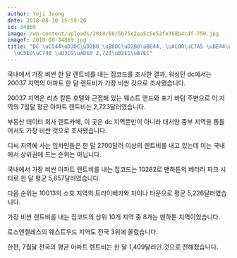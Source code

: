 ```yaml
---
author: Yeji Jeong
date: 2018-08-30 15:59:20
id: 34869
image: /wp-content/uploads/2018/08/5b75e2aa5c5e52fe368b4cdf-750.jpg
imagef: 2018-08-34869.jpg
title: "DC \uC544\uD30C\uD2B8 \uB80C\uD2B8\uBE44, \uAC00\uC7A5 \uBE44\uC2FC \uC9C0\
  \uC5ED\uC740 \uD3C9\uADE0 2,723\uB2EC\uB7EC"
---
```


국내에서 가장 비싼 한 달 렌트비를 내는 집코드를 조사한 결과, 워싱턴 dc에서는 20037 지역의 아파트 한 달 렌트비가 가장 비싼 것으로 조사됐습니다.

20037 지역은 리츠 칼튼 호텔와 근접해 있는 웨스트 앤드와 포기 바텀 주변으로 이 지역의 7월달 평균 아파트 렌트비는 2,723달러였습니다.

부동산 데이터 회사 렌트카페, 이 곳은 dc 지역뿐만이 아니라 대서양 중부 지역을 통틀어서도 가장 비싼 것으로 조사됐습니다.

디씨 지역에 사는 임차인들은 한 달 2700달러 이상의 렌트비를 내고 있는데 이는 국내에서 상위권에 드는 순위는 아닙니다.

국내에서 가장 비싼 아파트 렌트비를 내는 집코드는 10282로 맨하튼의 베터리 파크 시티로 한 달 평균 5,657달러였습니다.

다음 순위는 10013의 소호 지역의 트라이베카와 차이나 타운으로 평균 5,226달러였습니다.

가장 비싼 렌트비를 내는 집코드의 상위 10개 지역 중 8개는 맨하튼 지역이었습니다.

로스엔젤레스의 웨스트우드 지역도 전국 3위에 올랐습니다.

한편, 7월달 전국의 평균 아파트 렌트비는 한 달 1,409달러인 것으로 전해졌습니다.